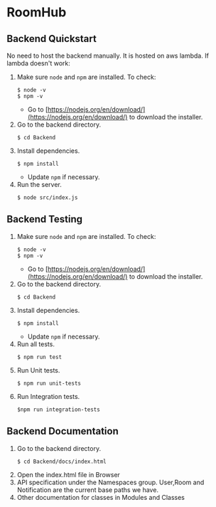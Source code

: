 # RoomHub

## Backend Quickstart
No need to host the backend manually. It is hosted on aws lambda.
If lambda doesn't work:
1. Make sure `node` and `npm` are installed. To check:
    ```
    $ node -v
    $ npm -v
    ```
    - Go to [https://nodejs.org/en/download/](https://nodejs.org/en/download/) to download the installer.
2. Go to the backend directory.
    ```
    $ cd Backend
    ```
3. Install dependencies.
    ```
    $ npm install
    ```
    - Update `npm` if necessary.
4. Run the server.
    ```
    $ node src/index.js
    ```

## Backend Testing
1. Make sure `node` and `npm` are installed. To check:
    ```
    $ node -v
    $ npm -v
    ```
    - Go to [https://nodejs.org/en/download/](https://nodejs.org/en/download/) to download the installer.
2. Go to the backend directory.
    ```
    $ cd Backend
    ```
3. Install dependencies.
    ```
    $ npm install
    ```
    - Update `npm` if necessary.
4. Run all tests.
    ```
    $ npm run test
    ```
5. Run Unit tests.
   ```
   $ npm run unit-tests
    ```
6. Run Integration tests.
   ```
   $npm run integration-tests
   ```

## Backend Documentation
1. Go to the backend directory.
    ```
    $ cd Backend/docs/index.html
    ```
2. Open the index.html file in Browser
3. API specification under the Namespaces group. User,Room and Notification are the current base paths we have.
4. Other documentation for classes in Modules and Classes
